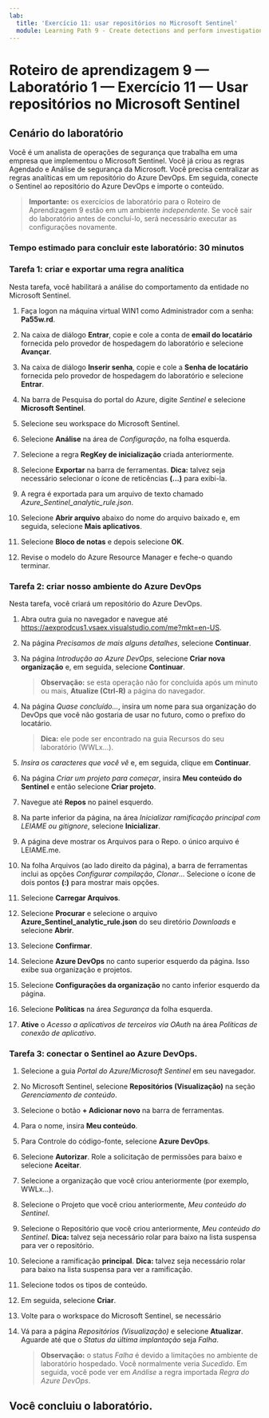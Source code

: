 ```yaml
---
lab:
  title: 'Exercício 11: usar repositórios no Microsoft Sentinel'
  module: Learning Path 9 - Create detections and perform investigations using Microsoft Sentinel
---
```


# Roteiro de aprendizagem 9 — Laboratório 1 — Exercício 11 — Usar repositórios no Microsoft Sentinel

## Cenário do laboratório

Você é um analista de operações de segurança que trabalha em uma empresa que implementou o Microsoft Sentinel. Você já criou as regras Agendado e Análise de segurança da Microsoft.  Você precisa centralizar as regras analíticas em um repositório do Azure DevOps.  Em seguida, conecte o Sentinel ao repositório do Azure DevOps e importe o conteúdo. 

>**Importante:** os exercícios de laboratório para o Roteiro de Aprendizagem 9 estão em um ambiente *independente*. Se você sair do laboratório antes de concluí-lo, será necessário executar as configurações novamente.

### Tempo estimado para concluir este laboratório: 30 minutos

### Tarefa 1: criar e exportar uma regra analítica

Nesta tarefa, você habilitará a análise do comportamento da entidade no Microsoft Sentinel.

1. Faça logon na máquina virtual WIN1 como Administrador com a senha: **Pa55w.rd**.  

1. Na caixa de diálogo **Entrar**, copie e cole a conta de **email do locatário** fornecida pelo provedor de hospedagem do laboratório e selecione **Avançar**.

1. Na caixa de diálogo **Inserir senha**, copie e cole a **Senha de locatário** fornecida pelo provedor de hospedagem do laboratório e selecione **Entrar**.

1. Na barra de Pesquisa do portal do Azure, digite *Sentinel* e selecione **Microsoft Sentinel**.

1. Selecione seu workspace do Microsoft Sentinel.

1. Selecione **Análise** na área de *Configuração*, na folha esquerda.

1. Selecione a regra **RegKey de inicialização** criada anteriormente.

1. Selecione **Exportar** na barra de ferramentas. **Dica:** talvez seja necessário selecionar o ícone de reticências **(...)** para exibi-la.

1. A regra é exportada para um arquivo de texto chamado *Azure_Sentinel_analytic_rule.json*.

1. Selecione **Abrir arquivo** abaixo do nome do arquivo baixado e, em seguida, selecione **Mais aplicativos**.

1. Selecione **Bloco de notas** e depois selecione **OK**.

1. Revise o modelo do Azure Resource Manager e feche-o quando terminar.

### Tarefa 2: criar nosso ambiente do Azure DevOps

Nesta tarefa, você criará um repositório do Azure DevOps.

1. Abra outra guia no navegador e navegue até <https://aexprodcus1.vsaex.visualstudio.com/me?mkt=en-US>.

1. Na página *Precisamos de mais alguns detalhes*, selecione **Continuar**.

1. Na página *Introdução ao Azure DevOps*, selecione **Criar nova organização** e, em seguida, selecione **Continuar**.

    >**Observação:** se esta operação não for concluída após um minuto ou mais, **Atualize (Ctrl-R)** a página do navegador.

1. Na página *Quase concluído...*, insira um nome para sua organização do DevOps que você não gostaria de usar no futuro, como o prefixo do locatário.

    >**Dica:** ele pode ser encontrado na guia Recursos do seu laboratório (WWLx...).

1. *Insira os caracteres que você vê* e, em seguida, clique em **Continuar**.

1. Na página *Criar um projeto para começar*, insira **Meu conteúdo do Sentinel** e então selecione **Criar projeto**.

1. Navegue até **Repos** no painel esquerdo.

1. Na parte inferior da página, na área *Inicializar ramificação principal com LEIAME ou gitignore*, selecione **Inicializar**.

1. A página deve mostrar os Arquivos para o Repo.  o único arquivo é LEIAME.me.

1. Na folha Arquivos (ao lado direito da página), a barra de ferramentas inclui as opções *Configurar compilação*, *Clonar*... Selecione o ícone de dois pontos **(:)** para mostrar mais opções.

1. Selecione **Carregar Arquivos**.

1. Selecione **Procurar** e selecione o arquivo **Azure_Sentinel_analytic_rule.json** do seu diretório *Downloads* e selecione **Abrir**.

1. Selecione **Confirmar**.

1. Selecione **Azure DevOps** no canto superior esquerdo da página.  Isso exibe sua organização e projetos.

1. Selecione **Configurações da organização** no canto inferior esquerdo da página.

1. Selecione **Políticas** na área *Segurança* da folha esquerda.

1. **Ative** o *Acesso a aplicativos de terceiros via OAuth* na área *Políticas de conexão de aplicativo*.


### Tarefa 3: conectar o Sentinel ao Azure DevOps.

1. Selecione a guia *Portal do Azure*/*Microsoft Sentinel* em seu navegador.

1. No Microsoft Sentinel, selecione **Repositórios (Visualização)** na seção *Gerenciamento de conteúdo*.

1. Selecione o botão **+ Adicionar novo** na barra de ferramentas.

1. Para o nome, insira **Meu conteúdo**.

1. Para Controle do código-fonte, selecione **Azure DevOps**.

1. Selecione **Autorizar**. Role a solicitação de permissões para baixo e selecione **Aceitar**.

1. Selecione a organização que você criou anteriormente (por exemplo, WWLx...).

1. Selecione o Projeto que você criou anteriormente, *Meu conteúdo do Sentinel*.

1. Selecione o Repositório que você criou anteriormente, *Meu conteúdo do Sentinel*. **Dica:** talvez seja necessário rolar para baixo na lista suspensa para ver o repositório.

1. Selecione a ramificação **principal**. **Dica:** talvez seja necessário rolar para baixo na lista suspensa para ver a ramificação.

1. Selecione todos os tipos de conteúdo.

1. Em seguida, selecione **Criar**.

1. Volte para o workspace do Microsoft Sentinel, se necessário

1. Vá para a página *Repositórios (Visualização)* e selecione **Atualizar**. Aguarde até que o *Status da última implantação* seja *Falha*.  

    >**Observação:** o status *Falha* é devido a limitações no ambiente de laboratório hospedado. Você normalmente veria *Sucedido*. Em seguida, você pode ver em *Análise* a regra importada *Regra do Azure DevOps*.

## Você concluiu o laboratório.
